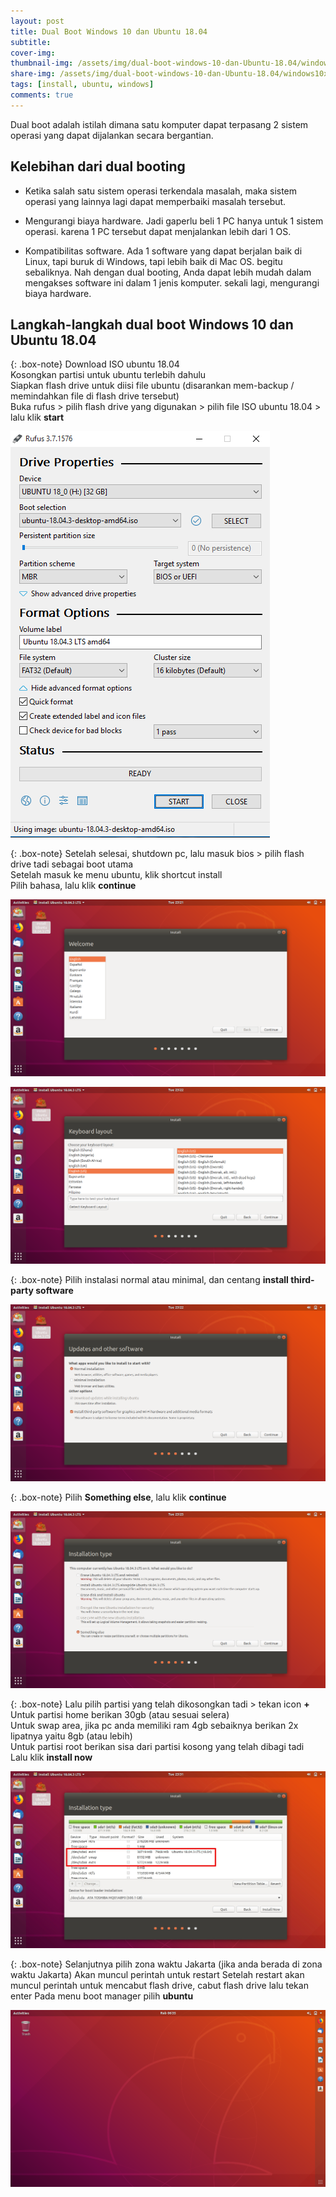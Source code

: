 ```yaml
---
layout: post
title: Dual Boot Windows 10 dan Ubuntu 18.04
subtitle: 
cover-img: 
thumbnail-img: /assets/img/dual-boot-windows-10-dan-Ubuntu-18.04/windows10xubuntu.png
share-img: /assets/img/dual-boot-windows-10-dan-Ubuntu-18.04/windows10xubuntu.png
tags: [install, ubuntu, windows]
comments: true
---
```


Dual boot adalah istilah dimana satu komputer dapat terpasang 2 sistem operasi yang dapat dijalankan secara bergantian.

## Kelebihan dari dual booting

- Ketika salah satu sistem operasi terkendala masalah, maka sistem operasi yang lainnya lagi dapat memperbaiki masalah tersebut.

- Mengurangi biaya hardware. Jadi gaperlu beli 1 PC hanya untuk 1 sistem operasi. karena 1 PC tersebut dapat menjalankan lebih dari 1 OS.

- Kompatibilitas software. Ada 1 software yang dapat berjalan baik di Linux, tapi buruk di Windows, tapi lebih baik di Mac OS. begitu sebaliknya. Nah dengan dual booting, Anda dapat lebih mudah dalam mengakses software ini dalam 1 jenis komputer. sekali lagi, mengurangi biaya hardware.

## Langkah-langkah dual boot Windows 10 dan Ubuntu 18.04

{: .box-note}
Download ISO ubuntu 18.04  
Kosongkan partisi untuk ubuntu terlebih dahulu  
Siapkan flash drive untuk diisi file ubuntu (disarankan mem-backup / memindahkan file di flash drive tersebut)  
Buka rufus > pilih flash drive yang digunakan > pilih file ISO ubuntu 18.04 > lalu klik **start**

![dual-boot-1](/assets/img/dual-boot-windows-10-dan-Ubuntu-18.04/dual-boot-1.png)

{: .box-note}
Setelah selesai, shutdown pc, lalu masuk bios > pilih flash drive tadi sebagai boot utama  
Setelah masuk ke menu ubuntu, klik shortcut install  
Pilih bahasa, lalu klik **continue**

![dual-boot-2](/assets/img/dual-boot-windows-10-dan-Ubuntu-18.04/dual-boot-2.png)

![dual-boot-3](/assets/img/dual-boot-windows-10-dan-Ubuntu-18.04/dual-boot-3.png)

{: .box-note}
Pilih instalasi normal atau minimal, dan centang **install third-party software**

![dual-boot-4](/assets/img/dual-boot-windows-10-dan-Ubuntu-18.04/dual-boot-4.png)

{: .box-note}
Pilih **Something else**, lalu klik **continue**

![dual-boot-5](/assets/img/dual-boot-windows-10-dan-Ubuntu-18.04/dual-boot-5.png)

{: .box-note}
Lalu pilih partisi yang telah dikosongkan tadi > tekan icon **+**  
Untuk partisi home berikan 30gb (atau sesuai selera)  
Untuk swap area, jika pc anda memiliki ram 4gb sebaiknya berikan 2x lipatnya yaitu 8gb (atau lebih)  
Untuk partisi root berikan sisa dari partisi kosong yang telah dibagi tadi  
Lalu klik **install now**

![dual-boot-6](/assets/img/dual-boot-windows-10-dan-Ubuntu-18.04/dual-boot-6.jpg)

{: .box-note}
Selanjutnya pilih zona waktu Jakarta (jika anda berada di zona waktu Jakarta)
Akan muncul perintah untuk restart
Setelah restart akan muncul perintah untuk mencabut flash drive, cabut flash drive lalu tekan enter
Pada menu boot manager pilih **ubuntu**

![dual-boot-7](/assets/img/dual-boot-windows-10-dan-Ubuntu-18.04/dual-boot-7.png)
